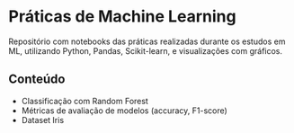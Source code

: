 # Práticas de Machine Learning 
Repositório com notebooks das práticas realizadas durante os estudos em ML, utilizando Python, Pandas, Scikit-learn, e visualizações com gráficos.

## Conteúdo
- Classificação com Random Forest
- Métricas de avaliação de modelos (accuracy, F1-score)
- Dataset Iris
